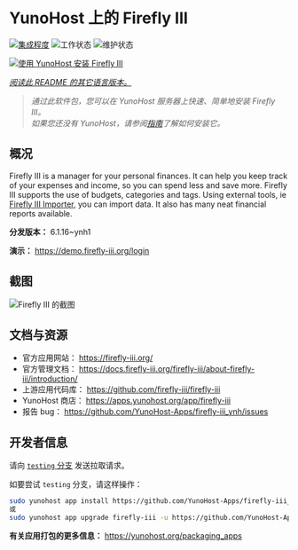 <!--
注意：此 README 由 <https://github.com/YunoHost/apps/tree/master/tools/readme_generator> 自动生成
请勿手动编辑。
-->

# YunoHost 上的 Firefly III

[![集成程度](https://dash.yunohost.org/integration/firefly-iii.svg)](https://dash.yunohost.org/appci/app/firefly-iii) ![工作状态](https://ci-apps.yunohost.org/ci/badges/firefly-iii.status.svg) ![维护状态](https://ci-apps.yunohost.org/ci/badges/firefly-iii.maintain.svg)

[![使用 YunoHost 安装 Firefly III](https://install-app.yunohost.org/install-with-yunohost.svg)](https://install-app.yunohost.org/?app=firefly-iii)

*[阅读此 README 的其它语言版本。](./ALL_README.md)*

> *通过此软件包，您可以在 YunoHost 服务器上快速、简单地安装 Firefly III。*  
> *如果您还没有 YunoHost，请参阅[指南](https://yunohost.org/install)了解如何安装它。*

## 概况

Firefly III is a manager for your personal finances. It can help you keep track of your expenses and income, so you can spend less and save more. Firefly III supports the use of budgets, categories and tags. Using external tools, ie [Firefly III Importer](https://github.com/YunoHost-Apps/firefly-iii-di_ynh), you can import data. It also has many neat financial reports available.


**分发版本：** 6.1.16~ynh1

**演示：** <https://demo.firefly-iii.org/login>

## 截图

![Firefly III 的截图](./doc/screenshots/imac-complete.png)

## 文档与资源

- 官方应用网站： <https://firefly-iii.org/>
- 官方管理文档： <https://docs.firefly-iii.org/firefly-iii/about-firefly-iii/introduction/>
- 上游应用代码库： <https://github.com/firefly-iii/firefly-iii>
- YunoHost 商店： <https://apps.yunohost.org/app/firefly-iii>
- 报告 bug： <https://github.com/YunoHost-Apps/firefly-iii_ynh/issues>

## 开发者信息

请向 [`testing` 分支](https://github.com/YunoHost-Apps/firefly-iii_ynh/tree/testing) 发送拉取请求。

如要尝试 `testing` 分支，请这样操作：

```bash
sudo yunohost app install https://github.com/YunoHost-Apps/firefly-iii_ynh/tree/testing --debug
或
sudo yunohost app upgrade firefly-iii -u https://github.com/YunoHost-Apps/firefly-iii_ynh/tree/testing --debug
```

**有关应用打包的更多信息：** <https://yunohost.org/packaging_apps>
